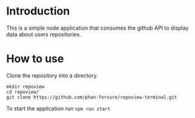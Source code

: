 # Introduction

This is a simple node application that consumes the github API to display data about users repositories.

# How to use

Clone the repository into a directory.

```
mkdir repoview
cd repoview/
git clone https://github.com/phan-forsure/repoview-terminal.git
```

To start the application run `npm run start`

